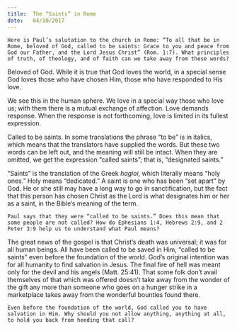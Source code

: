 ```yaml
---
title:  The “Saints” in Rome
date:   04/10/2017
---
```


`Here is Paul’s salutation to the church in Rome: “To all that be in Rome, beloved of God, called to be saints: Grace to you and peace from God our Father, and the Lord Jesus Christ” (Rom. 1:7). What principles of truth, of theology, and of faith can we take away from these words?`

Beloved of God. While it is true that God loves the world, in a special sense God loves those who have chosen Him, those who have responded to His love.

We see this in the human sphere. We love in a special way those who love us; with them there is a mutual exchange of affection. Love demands response. When the response is not forthcoming, love is limited in its fullest expression.

Called to be saints. In some translations the phrase “to be” is in italics, which means that the translators have supplied the words. But these two words can be left out, and the meaning will still be intact. When they are omitted, we get the expression “called saints”; that is, “designated saints.”

“Saints” is the translation of the Greek *hagioi*, which literally means “holy ones.” Holy means “dedicated.” A saint is one who has been “set apart” by God. He or she still may have a long way to go in sanctification, but the fact that this person has chosen Christ as the Lord is what designates him or her as a saint, in the Bible’s meaning of the term.

`Paul says that they were “called to be saints.” Does this mean that some people are not called? How do Ephesians 1:4, Hebrews 2:9, and 2 Peter 3:9 help us to understand what Paul means?`

The great news of the gospel is that Christ’s death was universal; it was for all human beings. All have been called to be saved in Him, “called to be saints” even before the foundation of the world. God’s original intention was for all humanity to find salvation in Jesus. The final fire of hell was meant only for the devil and his angels (Matt. 25:41). That some folk don’t avail themselves of that which was offered doesn’t take away from the wonder of the gift any more than someone who goes on a hunger strike in a marketplace takes away from the wonderful bounties found there.

`Even before the foundation of the world, God called you to have salvation in Him. Why should you not allow anything, anything at all, to hold you back from heeding that call?`
